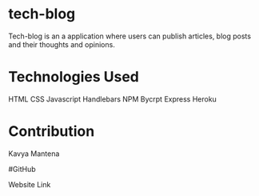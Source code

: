 # tech-blog

Tech-blog is an a application where users can publish articles, blog posts and their thoughts and opinions.

# Technologies Used

HTML
CSS
Javascript
Handlebars
NPM
Bycrpt
Express
Heroku

# Contribution

Kavya Mantena

#GitHub

Website Link
